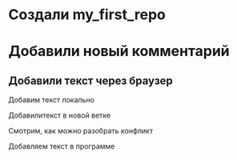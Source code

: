 # Создали my_first_repo
# Добавили новый комментарий
## Добавили текст через браузер

Добавим текст локально

Добавилитекст в новой ветке

Смотрим, как можно разобрать конфликт

Добавляем текст в программе